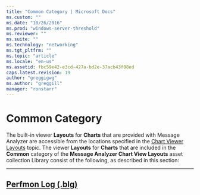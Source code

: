 ```yaml
---
title: "Common Category | Microsoft Docs"
ms.custom: ""
ms.date: "10/26/2016"
ms.prod: "windows-server-threshold"
ms.reviewer: ""
ms.suite: ""
ms.technology: "networking"
ms.tgt_pltfrm: ""
ms.topic: "article"
ms.locale: "en-us"
ms.assetid: fbc59e42-e3cd-427a-bd2e-37acb43f08ed
caps.latest.revision: 19
author: "greggigwg"
ms.author: "greggill"
manager: "ronstarr"
---
```

# Common Category
The built-in viewer **Layouts** for **Charts** that are provided with Message Analyzer are accessible from the locations specified in the [Chart Viewer Layouts](chart-viewer-layouts.md) topic. The viewer **Layouts** for **Charts** that are included in the **Common** category of the **Message Analyzer Chart View Layouts** asset collection Library consist of the following, as described in this section:  
  
---  
  
 [Perfmon Log (.blg)](perfmon-log-blg.md)   
---